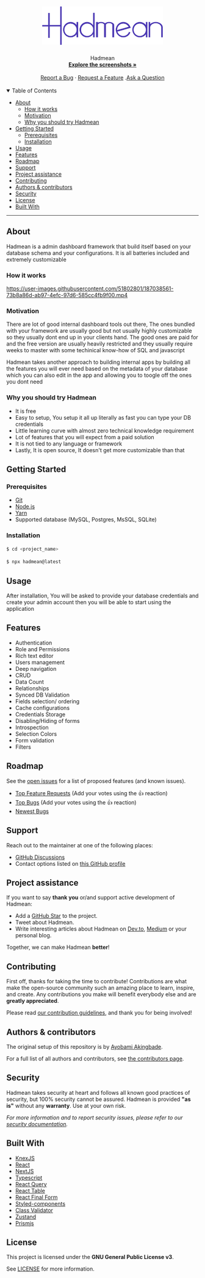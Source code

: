 <h1 align="center">
  <a href="https://github.com/hadmean/hadmean">
    <img src="./public/assets/images/full-logo-white.png" alt="Logo" height="100">
  </a>
</h1>

<div align="center">
  Hadmean
  <br />
  <a href="#about"><strong>Explore the screenshots »</strong></a>
  <br />
  <br />
  <a href="https://github.com/hadmean/hadmean/issues/new?assignees=&labels=bug&template=01_BUG_REPORT.md&title=bug%3A+">Report a Bug</a>
  ·
  <a href="https://github.com/hadmean/hadmean/issues/new?assignees=&labels=enhancement&template=02_FEATURE_REQUEST.md&title=feat%3A+">Request a Feature</a>
  .<a href="https://github.com/hadmean/hadmean/discussions">Ask a Question</a>
</div>

<div align="center">
<br />

<!-- [![Project license](https://img.shields.io/github/license/hadmean/hadmean.svg?style=flat-square)](LICENSE)

[![Pull Requests welcome](https://img.shields.io/badge/PRs-welcome-ff69b4.svg?style=flat-square)](https://github.com/hadmean/hadmean/issues?q=is%3Aissue+is%3Aopen+label%3A%22help+wanted%22)
[![code with love by thrownullexception](https://img.shields.io/badge/%3C%2F%3E%20with%20%E2%99%A5%20by-thrownullexception-ff1414.svg?style=flat-square)](https://github.com/thrownullexception) -->

</div>

<details open="open">
<summary>Table of Contents</summary>

- [About](#about)
  - [How it works](#how-it-works)
  - [Motivation](#motivation)
  - [Why you should try Hadmean](#why-you-should-try-hadmean)
- [Getting Started](#getting-started)
  - [Prerequisites](#prerequisites)
  - [Installation](#installation)
- [Usage](#usage)
- [Features](#features)
- [Roadmap](#roadmap)
- [Support](#support)
- [Project assistance](#project-assistance)
- [Contributing](#contributing)
- [Authors & contributors](#authors--contributors)
- [Security](#security)
- [License](#license)
- [Built With](#acknowledgements)

</details>

---

## About

Hadmean is a admin dashboard framework that build itself based on your database schema and your configurations. It is all batteries included and extremely customizable

### How it works

https://user-images.githubusercontent.com/51802801/187038561-73b8a86d-ab97-4efc-97d6-585cc4fb9f00.mp4


### Motivation
There are lot of good internal dashboard tools out there, The ones bundled with your framework are usually good but not usually highly customizable so they usually dont end up in your clients hand. The good ones are paid for and the free version are usually heavily restricted and they usually require weeks to master with some techinical know-how of SQL and javascript

Hadmean takes another approach to building internal apps by building all the features you will ever need based on the metadata of your database which you can also edit in the app and allowing you to toogle off the ones you dont need

### Why you should try Hadmean
- It is free
- Easy to setup, You setup it all up literally as fast you can type your DB credentials
- Little learning curve with almost zero technical knowledge requirement
- Lot of features that you will expect from a paid solution
- It is not tied to any language or framework
- Lastly, It is open source, It doesn't get more customizable than that

## Getting Started

### Prerequisites

 - [Git](https://git-scm.com)
 - [Node.js](https://nodejs.org/en/download/)
 - [Yarn](https://yarnpkg.com/getting-started/install)
 - Supported database (MySQL, Postgres, MsSQL, SQLite)

### Installation

```bash
$ cd <project_name>

$ npx hadmean@latest
```

## Usage
After installation, You will be asked to provide your database credentials and create your admin account then you will be able to start using the application

## Features
 - Authentication
 - Role and Permissions
 - Rich text editor
 - Users management
 - Deep navigation
 - CRUD
 - Data Count
 - Relationships
 - Synced DB Validation
 - Fields selection/ ordering
 - Cache configurations
 - Credentials Storage
 - Disabling/Hiding of forms
 - Introspection
 - Selection Colors
 - Form validation
 - Filters


## Roadmap

See the [open issues](https://github.com/hadmean/hadmean/issues) for a list of proposed features (and known issues).

- [Top Feature Requests](https://github.com/hadmean/hadmean/issues?q=label%3Aenhancement+is%3Aopen+sort%3Areactions-%2B1-desc) (Add your votes using the 👍 reaction)
- [Top Bugs](https://github.com/hadmean/hadmean/issues?q=is%3Aissue+is%3Aopen+label%3Abug+sort%3Areactions-%2B1-desc) (Add your votes using the 👍 reaction)
- [Newest Bugs](https://github.com/hadmean/hadmean/issues?q=is%3Aopen+is%3Aissue+label%3Abug)

## Support

Reach out to the maintainer at one of the following places:
- [GitHub Discussions](https://github.com/hadmean/hadmean/discussions)
- Contact options listed on [this GitHub profile](https://github.com/thrownullexception)

## Project assistance

If you want to say **thank you** or/and support active development of Hadmean:

- Add a [GitHub Star](https://github.com/hadmean/hadmean) to the project.
- Tweet about Hadmean.
- Write interesting articles about Hadmean on [Dev.to](https://dev.to/), [Medium](https://medium.com/) or your personal blog.

Together, we can make Hadmean **better**!

## Contributing

First off, thanks for taking the time to contribute! Contributions are what make the open-source community such an amazing place to learn, inspire, and create. Any contributions you make will benefit everybody else and are **greatly appreciated**.


Please read [our contribution guidelines](docs/CONTRIBUTING.md), and thank you for being involved!

## Authors & contributors

The original setup of this repository is by [Ayobami Akingbade](https://github.com/thrownullexception).

For a full list of all authors and contributors, see [the contributors page](https://github.com/hadmean/hadmean/contributors).

## Security

Hadmean  takes security at heart and follows all known good practices of security, but 100% security cannot be assured.
Hadmean is provided **"as is"** without any **warranty**. Use at your own risk.

_For more information and to report security issues, please refer to our [security documentation](docs/SECURITY.md)._

## Built With
- [KnexJS](https://github.com/knex/knex)
- [React](https://github.com/facebook/react)
- [NextJS](https://github.com/vercel/next.js)
- [Typescript](https://github.com/microsoft/TypeScript)
- [React Query](https://github.com/TanStack/query)
- [React Table](https://github.com/TanStack/table)
- [React Final Form](https://github.com/final-form/react-final-form)
- [Styled-components](https://github.com/styled-components/styled-components)
- [Class Validator](https://github.com/typestack/class-validator)
- [Zustand](https://github.com/pmndrs/zustand) 
- [Prismjs](https://github.com/PrismJS/prism)

## License

This project is licensed under the **GNU General Public License v3**.

See [LICENSE](LICENSE) for more information.
